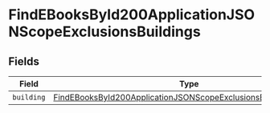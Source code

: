 # FindEBooksById200ApplicationJSONScopeExclusionsBuildings


## Fields

| Field                                                                                                                                                           | Type                                                                                                                                                            | Required                                                                                                                                                        | Description                                                                                                                                                     |
| --------------------------------------------------------------------------------------------------------------------------------------------------------------- | --------------------------------------------------------------------------------------------------------------------------------------------------------------- | --------------------------------------------------------------------------------------------------------------------------------------------------------------- | --------------------------------------------------------------------------------------------------------------------------------------------------------------- |
| `building`                                                                                                                                                      | [FindEBooksById200ApplicationJSONScopeExclusionsBuildingsBuilding](../../models/operations/findebooksbyid200applicationjsonscopeexclusionsbuildingsbuilding.md) | :heavy_minus_sign:                                                                                                                                              | N/A                                                                                                                                                             |